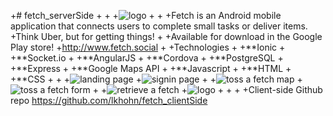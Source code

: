 +# fetch_serverSide
 +
 +
 +![logo](http://i.imgur.com/5yKMIgV.png)
 +
 +
 +Fetch is an Android mobile application that connects users to complete small tasks or deliver items.
 +Think Uber, but for getting things!
 +
 +Available for download in the Google Play store!
 +http://www.fetch.social
 +
 +Technologies
 +
 +**Ionic
 +
 +**Socket.io
 +
 +**AngularJS
 +
 +**Cordova
 +
 +**PostgreSQL
 +
 +**Express
 +
 +**Google Maps API
 +
 +**Javascript
 +
 +**HTML
 +
 +**CSS
 +
 +
 +![landing page](http://i.imgur.com/QDwZJwP.png)
 +![signin page](http://i.imgur.com/KwuRBiY.png)
 +
 +![toss a fetch map](http://i.imgur.com/lRcop2z.png)
 +![toss a fetch form](http://i.imgur.com/UrX5vY4.png)
 +
 +![retrieve a fetch](http://i.imgur.com/L2IODhn.png)
 +![logo](http://i.imgur.com/fCcWk9J.png)
 +
 +
 +
 +Client-side Github repo https://github.com/lkhohn/fetch_clientSide
